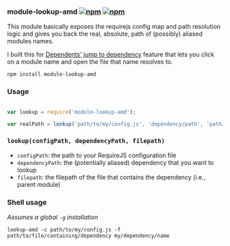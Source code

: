 ### module-lookup-amd [![npm](http://img.shields.io/npm/v/module-lookup-amd.svg)](https://npmjs.org/package/module-lookup-amd) [![npm](http://img.shields.io/npm/dm/module-lookup-amd.svg)](https://npmjs.org/package/module-lookup-amd)

This module basically exposes the requirejs config map and path resolution logic
and gives you back the real, absolute, path of (possibly) aliased modules names.

I built this for [Dependents'](https://sublime.wbond.net/packages/Dependents) [jump to dependency](https://github.com/mrjoelkemp/Dependents#jump-to-a-dependency) feature that lets you click on a module name
and open the file that name resolves to.

`npm install module-lookup-amd`

### Usage

```js

var lookup = require('module-lookup-amd');

var realPath = lookup('path/to/my/config.js', 'dependency/path', 'path/to/file/containing/dependency');
```

### `lookup(configPath, dependencyPath, filepath)`

* `configPath`: the path to your RequireJS configuration file
* `dependencyPath`: the (potentially aliased) dependency that you want to lookup
* `filepath`: the filepath of the file that contains the dependency (i.e., parent module)

### Shell usage

*Assumes a global `-g` installation*

`lookup-amd -c path/to/my/config.js -f path/to/file/containing/dependency my/dependency/name`
